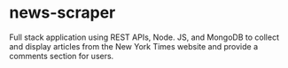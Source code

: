 
# news-scraper
Full stack application using REST APIs, Node. JS, and MongoDB to collect and display articles from the New York Times website and provide a comments section for users.


